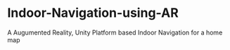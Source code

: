 # Indoor-Navigation-using-AR
A Augumented Reality, Unity Platform based Indoor Navigation for a home map
